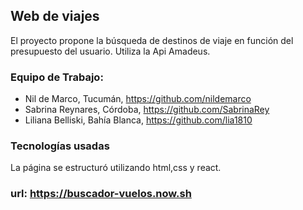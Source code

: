 ## Web de viajes
El proyecto propone la búsqueda de destinos de viaje en función del presupuesto del usuario.
Utiliza la Api Amadeus.


### Equipo de Trabajo: 

- Nil de Marco, Tucumán, https://github.com/nildemarco
- Sabrina Reynares, Córdoba, https://github.com/SabrinaRey
- Liliana Belliski, Bahía Blanca, https://github.com/lia1810


### Tecnologías usadas
La página se estructuró utilizando html,css y react.

### url: https://buscador-vuelos.now.sh
